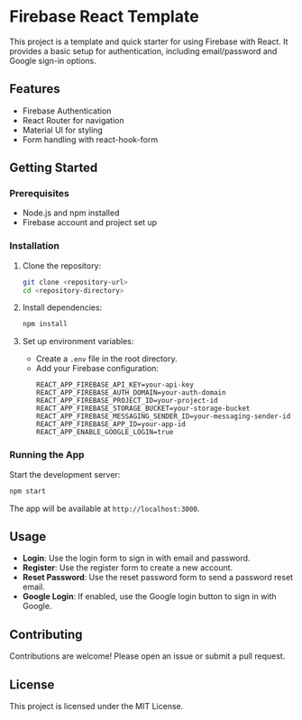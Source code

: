 # Firebase React Template

This project is a template and quick starter for using Firebase with React. It provides a basic setup for authentication, including email/password and Google sign-in options.

## Features

- Firebase Authentication
- React Router for navigation
- Material UI for styling
- Form handling with react-hook-form

## Getting Started

### Prerequisites

- Node.js and npm installed
- Firebase account and project set up

### Installation

1. Clone the repository:
   ```bash
   git clone <repository-url>
   cd <repository-directory>
   ```

2. Install dependencies:
   ```bash
   npm install
   ```

3. Set up environment variables:
   - Create a `.env` file in the root directory.
   - Add your Firebase configuration:
     ```
     REACT_APP_FIREBASE_API_KEY=your-api-key
     REACT_APP_FIREBASE_AUTH_DOMAIN=your-auth-domain
     REACT_APP_FIREBASE_PROJECT_ID=your-project-id
     REACT_APP_FIREBASE_STORAGE_BUCKET=your-storage-bucket
     REACT_APP_FIREBASE_MESSAGING_SENDER_ID=your-messaging-sender-id
     REACT_APP_FIREBASE_APP_ID=your-app-id
     REACT_APP_ENABLE_GOOGLE_LOGIN=true
     ```

### Running the App

Start the development server:
```bash
npm start
```

The app will be available at `http://localhost:3000`.

## Usage

- **Login**: Use the login form to sign in with email and password.
- **Register**: Use the register form to create a new account.
- **Reset Password**: Use the reset password form to send a password reset email.
- **Google Login**: If enabled, use the Google login button to sign in with Google.

## Contributing

Contributions are welcome! Please open an issue or submit a pull request.

## License

This project is licensed under the MIT License.
